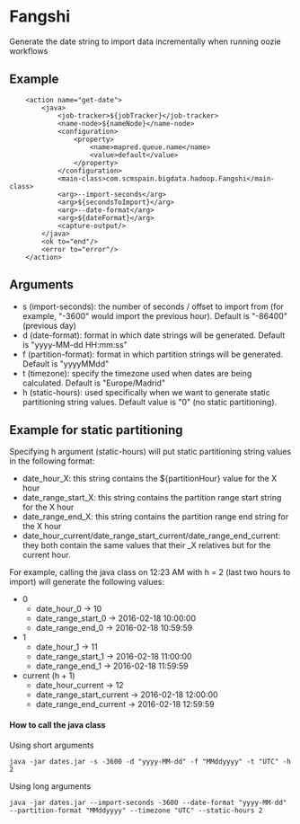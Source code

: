 # Fangshi
Generate the date string to import data incrementally when running oozie workflows

## Example
````
    <action name="get-date">
        <java>
            <job-tracker>${jobTracker}</job-tracker>
            <name-node>${nameNode}</name-node>
            <configuration>
                <property>
                    <name>mapred.queue.name</name>
                    <value>default</value>
                </property>
            </configuration>
            <main-class>com.scmspain.bigdata.hadoop.Fangshi</main-class>
            <arg>--import-seconds</arg>
            <arg>${secondsToImport}</arg>
            <arg>--date-format</arg>
            <arg>${dateFormat}</arg>
            <capture-output/>
        </java>
        <ok to="end"/>
        <error to="error"/>
    </action>
````

## Arguments
* s (import-seconds): the number of seconds / offset to import from (for example, "-3600" would import the previous hour). Default is "-86400" (previous day)
* d (date-format): format in which date strings will be generated. Default is "yyyy-MM-dd HH:mm:ss"
* f (partition-format): format in which partition strings will be generated. Default is "yyyyMMdd"
* t (timezone): specify the timezone used when dates are being calculated. Default is "Europe/Madrid"
* h (static-hours): used specifically when we want to generate static partitioning string values. Default value is "0" (no static partitioning).

## Example for static partitioning
Specifying h argument (static-hours) will put static partitioning string values in the following format:
* date_hour_X: this string contains the ${partitionHour} value for the X hour
* date_range_start_X: this string contains the partition range start string for the X hour
* date_range_end_X: this string contains the partition range end string for the X hour
* date_hour_current/date_range_start_current/date_range_end_current: they both contain the same values that their _X relatives but for the current hour.

For example, calling the java class on 12:23 AM with h = 2 (last two hours to import) will generate the following values:
* 0
  * date_hour_0 -> 10
  * date_range_start_0 -> 2016-02-18 10:00:00
  * date_range_end_0 -> 2016-02-18 10:59:59
* 1
  * date_hour_1 -> 11
  * date_range_start_1 -> 2016-02-18 11:00:00
  * date_range_end_1 -> 2016-02-18 11:59:59
* current (h + 1)
  * date_hour_current -> 12
  * date_range_start_current -> 2016-02-18 12:00:00
  * date_range_end_current -> 2016-02-18 12:59:59

#### How to call the java class
Using short arguments
````
java -jar dates.jar -s -3600 -d "yyyy-MM-dd" -f "MMddyyyy" -t "UTC" -h 2
````

Using long arguments
````
java -jar dates.jar --import-seconds -3600 --date-format "yyyy-MM-dd" --partition-format "MMddyyyy" --timezone "UTC" --static-hours 2
````
